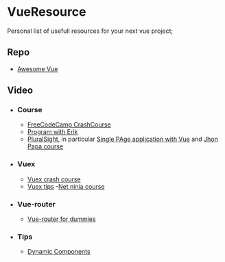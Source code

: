 # VueResource

Personal list of usefull resources for your next vue project;

## Repo


- [Awesome Vue](https://github.com/vuejs/awesome-vue)



## Video

- ### Course
  - [FreeCodeCamp CrashCourse](https://www.youtube.com/watch?v=4deVCNJq3qc&t=6451s)
  - [Program with Erik](https://www.youtube.com/channel/UCshZ3rdoCLjDYuTR_RBubzw)
  - [PluralSight](https://www.pluralsight.com/), in particular [Single PAge application with Vue](https://app.pluralsight.com/library/courses/vue-js-single-page-applications/table-of-contents) and [Jhon Papa course](https://app.pluralsight.com/library/courses/vue-getting-started/table-of-contents)
  
- ### Vuex
  - [Vuex crash course](https://www.youtube.com/watch?v=5lVQgZzLMHc&t=1896s)
  - [Vuex tips](https://www.youtube.com/watch?v=aiZvqNkKPyY&t=340s)
  -[Net ninja course](https://www.youtube.com/watch?v=BGAu__J4xoc)
  
- ### Vue-router
  - [Vue-router for dummies](https://www.youtube.com/watch?v=-uCUCmrNgeo&t=1036s)
  
- ### Tips  
  - [Dynamic Components](https://www.youtube.com/watch?v=csTfQU_9HmI&t=303s)
